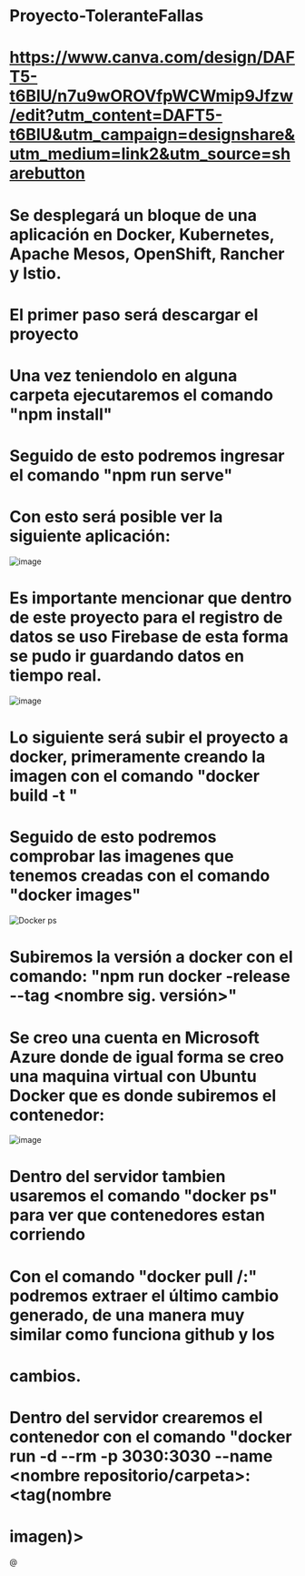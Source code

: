 # Proyecto-ToleranteFallas
# https://www.canva.com/design/DAFT5-t6BlU/n7u9wOROVfpWCWmip9Jfzw/edit?utm_content=DAFT5-t6BlU&utm_campaign=designshare&utm_medium=link2&utm_source=sharebutton

# Se desplegará un bloque de una aplicación en Docker, Kubernetes, Apache Mesos, OpenShift, Rancher y Istio.
# El primer paso será descargar el proyecto
# Una vez teniendolo en alguna carpeta ejecutaremos el comando "npm install"
# Seguido de esto podremos ingresar el comando "npm run serve"

# Con esto será posible ver la siguiente aplicación:

![image](https://user-images.githubusercontent.com/62567797/205575562-7c1fde38-30b0-4c59-a76a-924c1cc4388b.png)

# Es importante mencionar que dentro de este proyecto para el registro de datos se uso Firebase de esta forma se pudo ir guardando datos en tiempo real.

![image](https://user-images.githubusercontent.com/62567797/205580479-8e2c5761-e9d5-45ce-9954-1e2319eb25c8.png)

# Lo siguiente será subir el proyecto a docker, primeramente creando la imagen con el comando "docker build -t <nombre>"
# Seguido de esto podremos comprobar las imagenes que tenemos creadas con el comando "docker images"

![Docker ps](https://user-images.githubusercontent.com/62567797/205580178-8fd1c6fd-8d17-41ba-8f7f-902c99300377.png)

# Subiremos la versión a docker con el comando: "npm run docker -release --tag <nombre sig. versión>"
# Se creo una cuenta en Microsoft Azure donde de igual forma se creo una maquina virtual con Ubuntu Docker que es donde subiremos el contenedor:

![image](https://user-images.githubusercontent.com/62567797/205580707-65c04861-26da-4851-b5ee-3b359da7ad87.png)

# Dentro del servidor tambien usaremos el comando "docker ps" para ver que contenedores estan corriendo
# Con el comando "docker pull <repositorio>/<carpeta>:<nombre imagen>" podremos extraer el último cambio generado, de una manera muy similar como funciona github y los
# cambios.

# Dentro del servidor crearemos el contenedor con el comando "docker run -d --rm -p 3030:3030 --name <nombre contenedor> <nombre repositorio/carpeta>:<tag(nombre 
# imagen)>

@
